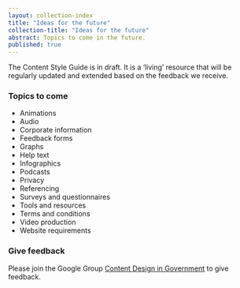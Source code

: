 ```yaml
---
layout: collection-index
title: "Ideas for the future"
collection-title: "Ideas for the future"
abstract: Topics to come in the future.
published: true
---
```


The Content Style Guide is in draft. It is a ‘living’ resource that will be regularly updated and extended based on the feedback we receive.

### Topics to come

- Animations
- Audio
- Corporate information
- Feedback forms
- Graphs
- Help text
- Infographics
- Podcasts
- Privacy
- Referencing
- Surveys and questionnaires
- Tools and resources
- Terms and conditions
- Video production
- Website requirements

### Give feedback

Please join the Google Group [Content Design in Government](https://groups.google.com/a/digital.gov.au/forum/?hl=en#!forum/content-design-in-government) to give feedback.